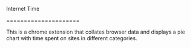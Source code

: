 Internet Time

=====================

This is a chrome extension that collates browser data and displays a pie chart with time spent on sites in different categories.

